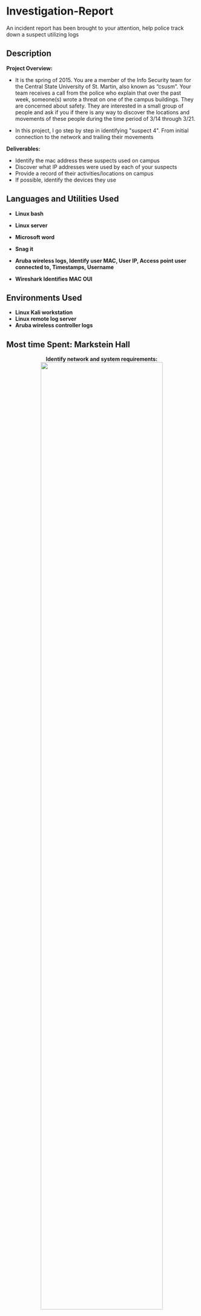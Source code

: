 # Investigation-Report
An incident report has been brought to your attention, help police track down a suspect utilizing logs



<h2>Description</h2>


<b>Project Overview:</b>
   - It is the spring of 2015. You are a member of the Info Security team for the Central State University of St. Martin, also known as “csusm”.  Your team receives a call from the police who explain that over the past week, someone(s) wrote a threat on one of the campus buildings.  They are concerned about safety.  They are interested in a small group of people and ask if you if there is any way to discover the locations and movements of these people during the time period of 3/14 through 3/21.

   - In this project, I go step by step in identifying "suspect 4". From initial connection to the network and trailing their movements

<b>Deliverables:</b> 
- Identify the mac address these suspects used on campus
- Discover what IP addresses were used by each of your suspects
-	Provide a record of their activities/locations on campus
- If possible, identify the devices they use

<h2>Languages and Utilities Used</h2>

- <b>Linux bash</b> 
- <b>Linux server</b>
- <b>Microsoft word</b>
- <b>Snag it</b>
- <b>Aruba wireless logs,
	Identify user MAC,
	User IP,
	Access point user connected to,
  Timestamps,
	Username<b/>

- <b>Wireshark
Identifies MAC OUI<b/>


<h2>Environments Used </h2>

- <b>Linux Kali workstation</b>
- <b>Linux remote log server</b>
- <b>Aruba wireless controller logs</b>

<h2>Most time Spent: Markstein Hall </h2>

<p align="center">
Identify network and system requirements: <br/>
<img src="https://i.imgur.com/wV6AGc9.png height="80%" width="80%" 
<br />
<br />
<p align="center">
  
<h2>Device Identification and Time Spent </h2>
<p align="center">
<img src="https://imgur.com/kJC1YXe.png" height="80%" width="80%" 
<br />
<br />
<p align="center">
  
<h2>Further investigation: <h2/>
<p align="center">
<img src="https://imgur.com/N1bYX6W.png" height="80%" width="80%" alt="Disk Sanitization Steps"/>
<br />
<br />
<p align="center">

  <h2>Suspect's movements: <h2/>
  <img src="https://imgur.com/HrxdLfJ.png" height="80%" width="80%" />
  <br />
  <br />
</p>

<h2> Methods </h2>
- <b>The method to obtain the evidence utilizing the logs from Mar14-21. This was a collection of logs from the DHCP and wireless logs to facilitate this analysis. Utilizing Linux commands, we were able to sort and find key identifiers to our suspect.  Due to the fields not labeled or easily readable, I queried every field to get the output we were looking for.  </b>


- <b> Queries used
 - grep -w "suspect4" wireless_log_extract.txt | awk '{print $1,$2,$3,$4, $10, $11, $12, $15, $21}'
Output:
Mar 23 15:33:51 authmgr[3670]: username=suspect4 MAC=d8:cf:9c:xx:xx:xx IP=192.168.0.111 AP=MH101-8e46 auth

This provided all  fields for the information we needed, date, time, username, MAC, IP, and access point name
- I also used the Wireshark OUI identifier to identify a device by it’s MAC address. 
 </b>

<h2>Summary </h2>

- <b>In summary, Suspect 4 predominantly frequented Markstein Hall, with secondary activity concentrated in Academics and University Hall. Their ingress and egress patterns suggest a focal point near the parking lot adjacent to the Markstein building. Suspect 37, on the other hand, was primarily active in ACD, USU, Arts, and Markstein areas. Their journey culminated at the University Student Union, as evidenced by their final logged activities.
Through thorough analysis of captured logs, we have developed the capability to precisely track the suspects' movements and pinpoint their locations at any given time duration. </b>

<p align="center">
 

<!--
 ```diff
- text in red
+ text in green
! text in orange
# text in gray
@@ text in purple (and bold)@@
```
--!>
